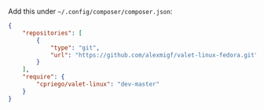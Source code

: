 Add this under `~/.config/composer/composer.json`:

```json
{
	"repositories": [
        {
            "type": "git",
            "url": "https://github.com/alexmigf/valet-linux-fedora.git"
        }
    ],
	"require": {
		"cpriego/valet-linux": "dev-master"
	}
}
```
